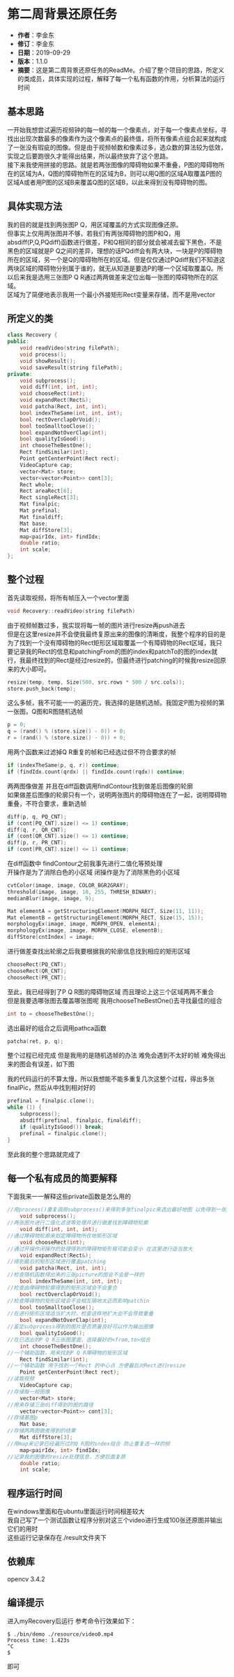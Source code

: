 # 第二周背景还原任务

- **作者**：李金东
- **修订**：李金东
- **日期**：2019-09-29
- **版本**：1.1.0
- **摘要**：这是第二周背景还原任务的ReadMe。介绍了整个项目的思路，所定义的类成员，具体实现的过程，解释了每一个私有函数的作用，分析算法的运行时间

## 基本思路
一开始我想尝试遍历视频钟的每一帧的每一个像素点，对于每一个像素点坐标，寻找出出现次数最多的像素作为这个像素点的最终值，将所有像素点组合起来就构成了一张没有瑕疵的图像。但是由于视频帧数和像素过多，选众数的算法较为低效，实现之后要跑很久才能得出结果，所以最终放弃了这个思路。  
接下来我使用拼接的思路。就是若两张图像的障碍物如果不重叠，P图的障碍物所在的区域为A，Q图的障碍物所在的区域为B，则可以用Q图的区域A取覆盖P图的区域A或者用P图的区域B来覆盖Q图的区域B，以此来得到没有障碍物的图。
## 具体实现方法
我的目的就是找到两张图P Q，用区域覆盖的方式实现图像还原。  
但事实上仅用两张图并不够，若我们有两张障碍物的图P和Q，用absdiff(P,Q,PQdiff)函数进行做差，P和Q相同的部分就会被减去留下黑色，不是黑色的区域就是P Q之间的差异，理想的话PQdiff会有两大块，一块是P的障碍物所在的区域，另一个是Q的障碍物所在的区域。但是仅仅通过PQdiff我们不知道这两块区域的障碍物分别属于谁的，就无从知道是要选P的哪一个区域取覆盖Q。所以后来我是选用三张图P Q R通过两两做差来定位出每一张图的障碍物所在的区域。  
区域为了简便地表示我用一个最小外接矩形Rect变量来存储，而不是用vector<Point>

## 所定义的类
```cpp
class Recovery {
public:
	void readVideo(string filePath);
	void process();
	void showResult();
	void saveResult(string filePath);
private:
	void subprocess();
	void diff(int, int, int);
	void chooseRect(int);
	void expandRect(Rect&);
	void patcha(Rect, int, int);
	bool indexTheSame(int, int, int);
	bool rectOverclapOrVoid();
	bool tooSmalltooClose();
	bool expandNotOverClap(int);
	bool qualityIsGood();
	int chooseTheBestOne();
	Rect findSimilar(int);
	Point getCenterPoint(Rect rect);
	VideoCapture cap;
	vector<Mat> store;
	vector<vector<Point>> cont[3];
	Rect whole;
	Rect areaRect[6];
	Rect singleRect[3];
	Mat finalpic;
	Mat prefinal;
	Mat finaldiff;
	Mat base;
	Mat diffStore[3];
	map<pairIdx, int> findIdx;
	double ratio;
	int scale;
};
```
## 整个过程
首先读取视频，将所有帧压入一个vector里面
```cpp
void Recovery::readVideo(string filePath)
```
由于视频帧数过多，我实现将每一帧的图片进行resize再push进去  
但是在这里resize并不会使我最终复原出来的图像的清晰度，我整个程序的目的是为了找到一个没有障碍物的Rect矩形区域取覆盖一个有障碍物的Rect区域，我只要记录我的Rect的信息和patchingFrom的图的index和patchTo的图的index就行，我最终找到的Rect是经过resize的，但最终进行patching的时候我resize回原来的大小即可。
```cpp
resize(temp, temp, Size(500, src.rows * 500 / src.cols));
store.push_back(temp);
```
这么多帧，我不可能一一的遍历完，我选择的是随机选帧。我固定P图为视频的第一张图，Q图和R图随机选帧
```cpp
p = 0;
q = (rand() % (store.size() - 0)) + 0;
r = (rand() % (store.size() - 0)) + 0;
```
用两个函数来过滤掉Q R重复的帧和已经选过但不符合要求的帧
```cpp
if (indexTheSame(p, q, r)) continue;
if (findIdx.count(qrdx) || findIdx.count(rqdx)) continue;
```
两两图像做差 并且在diff函数调用findContour找到做差后图像的轮廓  
如果做差后图像的轮廓只有一个，说明两张图片的障碍物连在了一起，说明障碍物重叠，不符合要求，重新选帧
```cpp
diff(p, q, PQ_CNT);
if (cont[PQ_CNT].size() <= 1) continue;
diff(q, r, QR_CNT);
if (cont[QR_CNT].size() <= 1) continue;
diff(p, r, PR_CNT);
if (cont[PR_CNT].size() <= 1) continue;
```
在diff函数中 findContour之前我事先进行二值化等预处理  
开操作是为了消除白色的小区域 闭操作是为了消除黑色的小区域
```cpp
cvtColor(image, image, COLOR_BGR2GRAY);
threshold(image, image, 10, 255, THRESH_BINARY);
medianBlur(image, image, 9);

Mat elementA = getStructuringElement(MORPH_RECT, Size(11, 11));
Mat elementB = getStructuringElement(MORPH_RECT, Size(15, 15));
morphologyEx(image, image, MORPH_OPEN, elementA);
morphologyEx(image, image, MORPH_CLOSE, elementB);
diffStore[cntIndex] = image;
```
进行做差查找出轮廓之后我要根据我的轮廓信息找到相应的矩形区域
```cpp
chooseRect(PQ_CNT);
chooseRect(QR_CNT);
chooseRect(PR_CNT);
```
至此，我已经得到了P Q R图的障碍物区域 而且理论上这三个区域两两不重合  
但是我要选哪张图去覆盖哪张图呢 我用chooseTheBestOne()去寻找最佳的组合
```cpp
int to = chooseTheBestOne();
```
选出最好的组合之后调用pathca函数
```cpp
patcha(ret, p, q);
```
整个过程已经完成 但是我用的是随机选帧的办法 难免会遇到不太好的帧 难免得出来的图会有误差，如下图

我的代码运行的不算太慢，所以我想能不能多重复几次这整个过程，得出多张finalPic，然后从中找到相对好的
```cpp
prefinal = finalpic.clone();
while (1) {
	subprocess();
	absdiff(prefinal, finalpic, finaldiff);
	if (qualityIsGood()) break;
	prefinal = finalpic.clone();
}
```
至此我的整个思路就完成了

## 每一个私有成员的简要解释
下面我来一一解释这些private函数是怎么用的
```cpp
//用process()重复调用subprocess()来得到多张finalpic来选出最好地图 以免得到一张图效果不好
	void subprocess();
//两张图片进行二值化滤波等处理并进行做差找到障碍物轮廓
	void diff(int, int, int);
//通过障碍物轮廓来划定障碍物所在地矩形区域
	void chooseRect(int);
//通过开操作闭操作的处理得到的障碍物矩形框可能会变小 在这里进行适当放大
	void expandRect(Rect&);
//得到最后的矩形区域进行覆盖patching
	void patcha(Rect, int, int);
//检查随机函数得出来的三张picture的图会不会是一样的
	bool indexTheSame(int, int, int);
//检查由障碍物轮廓得到的矩形区域会不会重合
	bool rectOverclapOrVoid();
//检查障碍物的矩形区域会不会相互隔地太近而影响patchin
	bool tooSmalltooClose();
//在进行矩形区域适当扩大时，检查这样地扩大会不会导致重叠
	bool expandNotOverClap(int);
//鉴定subprocess得到的图片是否质量良好可以作为输出图像
	bool qualityIsGood();
//在已选出的P Q R三张图里面，选择最好的<from,to>组合
	int chooseTheBestOne();
//一个辅助函数，用来找到P Q R障碍物的矩形区域
	Rect findSimilar(int);
//一个辅助函数 用于找到一个Rect 的中心点 方便最后对Rect进行resize
	Point getCenterPoint(Rect rect);
//读取视频
	VideoCapture cap;
//存储每一帧图像
	vector<Mat> store;
//用来存储三张diff得到的图的路径
	vector<vector<Point>> cont[3];
//存储基图p
	Mat base;
//存储两两图做差得到的结果
	Mat diffStore[3];
//用map来记录已经遍历过的Q R图的index组合 防止重复选一样的帧
	map<pairIdx, int> findIdx;
//记录我的图像的resize处理信息，方便后面复原
	double ratio;
	int scale;
  ```
## 程序运行时间
在windows里面和在ubuntu里面运行时间相差较大  
我自己写了一个测试函数让程序分别对这三个video进行生成100张还原图并输出它们的用时  
这些运行记录保存在./result文件夹下

## 依赖库
opencv 3.4.2

## 编译提示
进入myRecovery后运行
参考命令行效果如下：
```shell
$ ./bin/demo ./resource/video0.mp4
Process time: 1.423s
^C
$
```
即可
  
  
  
  